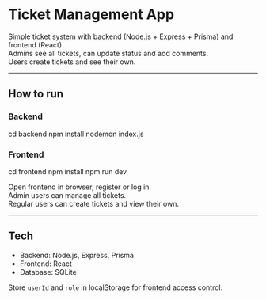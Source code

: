 # Ticket Management App

Simple ticket system with backend (Node.js + Express + Prisma) and frontend (React).  
Admins see all tickets, can update status and add comments.  
Users create tickets and see their own.

---

## How to run

### Backend

cd backend
npm install
nodemon index.js


### Frontend

cd frontend
npm install
npm run dev


Open frontend in browser, register or log in.  
Admin users can manage all tickets.  
Regular users can create tickets and view their own.

---

## Tech
- Backend: Node.js, Express, Prisma  
- Frontend: React  
- Database: SQLite 

Store `userId` and `role` in localStorage for frontend access control.
